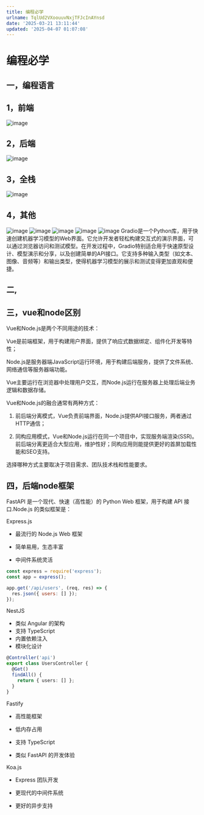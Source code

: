 ```yaml
---
title: 编程必学
urlname: TqlUd2VXoouuvNxjTFJcInAYnsd
date: '2025-03-21 13:11:44'
updated: '2025-04-07 01:07:08'
---
```

# 编程必学
## 一，编程语言
## 1，前端
![image](/feishu/asset/images/REQ7bMAsKoaCxGxi4UmcW9ARnxM.png)
## 2，后端
![image](/feishu/asset/images/PQz6bqBeeojLZSxzRJecTLisnhc.png)
## 3，全栈
![image](/feishu/asset/images/KIX3bD3U1oudONxcPgjck472nqh.png)
## 4，其他
![image](/feishu/asset/images/Cus3bxN0Ho377Bx5fzxcKcWfn9S.png)
![image](/feishu/asset/images/RcwobHsUioEC0kxJGaace6IZnWh.png)
![image](/feishu/asset/images/DRD2b69ARoXiLpxQZPPcLPTsnyo.png)
![image](/feishu/asset/images/LVUmbjK60oWhONxDjAOcU1UfnPq.png)
![image](/feishu/asset/images/CrUUbjOvIoWHlNxMMa6c2YrDnXc.png)
Gradio是一个Python库，用于快速创建机器学习模型的Web界面。它允许开发者轻松构建交互式的演示界面，可以通过浏览器访问和测试模型。在开发过程中，Gradio特别适合用于快速原型设计、模型演示和分享，以及创建简单的API接口。它支持多种输入类型（如文本、图像、音频等）和输出类型，使得机器学习模型的展示和测试变得更加直观和便捷。
## 二,
## 三，vue和node区别
Vue和Node.js是两个不同用途的技术：

Vue是前端框架，用于构建用户界面，提供了响应式数据绑定、组件化开发等特性；

Node.js是服务器端JavaScript运行环境，用于构建后端服务，提供了文件系统、网络通信等服务器端功能。

Vue主要运行在浏览器中处理用户交互，而Node.js运行在服务器上处理后端业务逻辑和数据存储。



Vue和Node.js的融合通常有两种方式：

1. 前后端分离模式，Vue负责前端界面，Node.js提供API接口服务，两者通过HTTP通信；

2. 同构应用模式，Vue和Node.js运行在同一个项目中，实现服务端渲染(SSR)。前后端分离更适合大型应用，维护性好；同构应用则能提供更好的首屏加载性能和SEO支持。

选择哪种方式主要取决于项目需求、团队技术栈和性能要求。
## 四，后端node框架
FastAPI 是一个现代、快速（高性能）的 Python Web 框架，用于构建 API 接口.Node.js 的类似框架是：



Express.js
- 最流行的 Node.js Web 框架

- 简单易用，生态丰富

- 中间件系统灵活

```javascript
const express = require('express');
const app = express();

app.get('/api/users', (req, res) => {
  res.json({ users: [] });
});
```
NestJS
- 类似 Angular 的架构
- 支持 TypeScript
- 内置依赖注入
- 模块化设计
```typescript
@Controller('api')
export class UsersController {
  @Get()
  findAll() {
    return { users: [] };
  }
}
```
Fastify
- 高性能框架

- 低内存占用

- 支持 TypeScript

- 类似 FastAPI 的开发体验



Koa.js
- Express 团队开发

- 更现代的中间件系统

- 更好的异步支持

